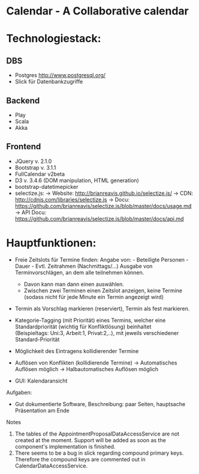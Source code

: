 Calendar - A Collaborative calendar
========

# Technologiestack:

## DBS
- Postgres http://www.postgresql.org/
- Slick für Datenbankzugriffe

## Backend
- Play
- Scala
- Akka

## Frontend
- JQuery v. 2.1.0
- Bootstrap v. 3.1.1
- FullCalendar v2beta
- D3 v. 3.4.6 (DOM manipulation, HTML generation) 
- bootstrap-datetimepicker
- selectize.js:
  -> Website: http://brianreavis.github.io/selectize.js/
  -> CDN: http://cdnjs.com/libraries/selectize.js
  -> Docu: https://github.com/brianreavis/selectize.js/blob/master/docs/usage.md
  -> API Docu: https://github.com/brianreavis/selectize.js/blob/master/docs/api.md





# Hauptfunktionen:
- Freie Zeitslots für Termine finden:
    Angabe von: - Beteiligte Personen
                - Dauer
                - Evtl. Zeitrahmen (Nachmittags/...)
    Ausgabe von Terminvorschlägen, an dem alle teilnehmen können.
    - Davon kann man dann einen auswählen.
    - Zwischen zwei Terminen einen Zeitslot anzeigen, keine Termine (sodass nicht für jede Minute ein Termin angezeigt wird)
- Termin als Vorschlag markieren (reserviert), Termin als fest markieren.
- Kategorie-Tagging (mit Priorität) eines Termins, welcher eine Standardpriorität (wichtig für Konfliktlösung) beinhaltet  
  (Beispieltags: Uni:3, Arbeit:1, Privat:2,..), mit jeweils verschiedener Standard-Priorität

- Möglichkeit des Eintragens kollidierender Termine
- Auflösen von Konflikten (kollidierende Termine) 
    -> Automatisches Auflösen möglich
    -> Halbautomatisches Auflösen möglich

- GUI: Kalendaransicht




Aufgaben:
- Gut dokumentierte Software, Beschreibung: paar Seiten, hauptsache Präsentation am Ende


Notes
  1. The tables of the AppointmentProposalDataAccessService are not created at the moment. Support will be added as soon as the component's implementation is finished.
  2. There seems to be a bug in slick regarding compound primary keys. Therefore the compound keys are commented out in CalendarDataAccessService.
